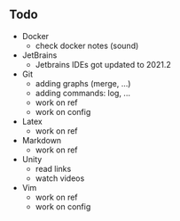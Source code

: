 ## Todo

- Docker
    - check docker notes (sound)
- JetBrains
    - Jetbrains IDEs got updated to 2021.2
- Git
    - adding graphs (merge, ...)
    - adding commands: log, ...
    - work on ref
    - work on config
- Latex
    - work on ref
- Markdown
    - work on ref
- Unity
    - read links
    - watch videos
- Vim
  - work on ref
  - work on config